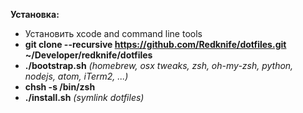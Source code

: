 **Установка:**

- Установить xcode and command line tools
- **git clone --recursive https://github.com/Redknife/dotfiles.git ~/Developer/redknife/dotfiles**
- **./bootstrap.sh** *(homebrew, osx tweaks, zsh, oh-my-zsh, python, nodejs, atom, iTerm2, ...)*
- **chsh -s /bin/zsh**
- **./install.sh** *(symlink dotfiles)*
